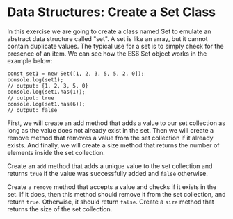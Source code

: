 # Data Structures: Create a Set Class
In this exercise we are going to create a class named Set to emulate an 
abstract data structure called "set". A set is like an array, but it 
cannot contain duplicate values. The typical use for a set is to simply 
check for the presence of an item. We can see how the ES6 Set object works 
in the example below:

```
const set1 = new Set([1, 2, 3, 5, 5, 2, 0]);
console.log(set1);
// output: {1, 2, 3, 5, 0}
console.log(set1.has(1));
// output: true
console.log(set1.has(6));
// output: false
```
First, we will create an add method that adds a value to our set 
collection as long as the value does not already exist in the set. 
Then we will create a remove method that removes a value from the set 
collection if it already exists. And finally, we will create a size method 
that returns the number of elements inside the set collection.

Create an `add` method that adds a unique value to the set collection and 
returns `true` if the value was successfully added and `false` otherwise.

Create a `remove` method that accepts a value and checks if it exists in 
the set. If it does, then this method should remove it from the set 
collection, and return `true`. Otherwise, it should return `false`. 
Create a `size` method that returns the size of the set collection.
